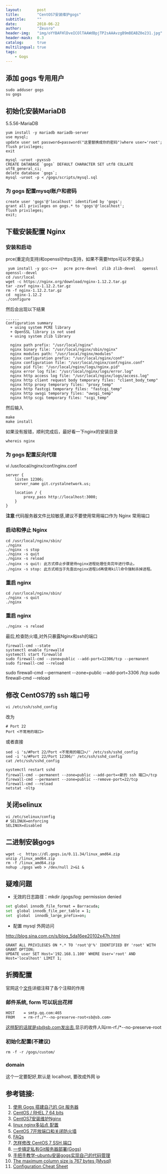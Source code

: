 ```yaml
---
layout:       post
title:        "CentOS7安装维护gogs"
subtitle:     ""
date:         2018-06-22
author:       "Zeusro"
header-img:   "img/oYYBAFHlDveICOlTAAWdBpjTP2sAAAvzgB9mBEABZ0e231.jpg"
header-mask:  0.3
catalog:      true
multilingual: true
tags:
    - Gogs
---
```


## 添加 gogs 专用用户


```
sudo adduser gogs
su gogs
```

## 初始化安装MariaDB
5.5.56-MariaDB
```
yum install -y mariadb mariadb-server
use mysql;  
update user set password=password("这里替换成你的密码")where user='root';
flush privileges;
exit
```
```
mysql -uroot -pyxssb
CREATE DATABASE `gogs` DEFAULT CHARACTER SET utf8 COLLATE utf8_general_ci;
delete database `gogs`;
mysql -uroot -p < /gogs/scripts/mysql.sql
```

### 为 gogs 配置mysql账户和密码

```
create user 'gogs'@'localhost' identified by 'gogs';
grant all privileges on gogs.* to 'gogs'@'localhost';
flush privileges;
exit;
```

## 下载安装配置 Nginx


### 安装和启动
prce(重定向支持)和openssl(https支持，如果不需要https可以不安装。)
```
 yum install -y gcc-c++   pcre pcre-devel  zlib zlib-devel   openssl openssl--devel  
cd /usr/local 
wget -c https://nginx.org/download/nginx-1.12.2.tar.gz
tar -zxvf nginx-1.12.2.tar.gz  
rm -f nginx-1.12.2.tar.gz  
cd  nginx-1.12.2
./configure
```
然后会出现以下结果
```
......
Configuration summary
  + using system PCRE library
  + OpenSSL library is not used
  + using system zlib library

  nginx path prefix: "/usr/local/nginx"
  nginx binary file: "/usr/local/nginx/sbin/nginx"
  nginx modules path: "/usr/local/nginx/modules"
  nginx configuration prefix: "/usr/local/nginx/conf"
  nginx configuration file: "/usr/local/nginx/conf/nginx.conf"
  nginx pid file: "/usr/local/nginx/logs/nginx.pid"
  nginx error log file: "/usr/local/nginx/logs/error.log"
  nginx http access log file: "/usr/local/nginx/logs/access.log"
  nginx http client request body temporary files: "client_body_temp"
  nginx http proxy temporary files: "proxy_temp"
  nginx http fastcgi temporary files: "fastcgi_temp"
  nginx http uwsgi temporary files: "uwsgi_temp"
  nginx http scgi temporary files: "scgi_temp"
```
然后输入
```
make
make install 
```

如果没有报错，顺利完成后，最好看一下nginx的安装目录
```
whereis nginx   
```
### 为 gogs 配置反向代理

vi  /usr/local/nginx/conf/nginx.conf
```
server {
    listen 12306;
    server_name git.crystalnetwork.us;

    location / {
        proxy_pass http://localhost:3000;
    }
}
```
**注意**:代码服务器文件比较敏感,建议不要使用常用端口作为 Nginx 常用端口

### 启动和停止 Nginx
```
cd /usr/local/nginx/sbin/
./nginx 
./nginx -s stop
./nginx -s quit
./nginx -s reload
./nginx -s quit: 此方式停止步骤是待nginx进程处理任务完毕进行停止。
./nginx -s stop: 此方式相当于先查出nginx进程id再使用kill命令强制杀掉进程。
```

### 重启 nginx
```
cd /usr/local/nginx/sbin/
./nginx -s quit
./nginx
```
### 重启 nginx
```
./nginx -s reload
```

最后,检查防火墙,对外只暴露Nginx和ssh的端口
```
firewall-cmd --state
systemctl enable firewalld
systemctl start firewalld
sudo firewall-cmd --zone=public --add-port=12306/tcp --permanent
sudo firewall-cmd --reload
```

sudo firewall-cmd --permanent --zone=public --add-port=3306 /tcp
sudo firewall-cmd --reload

## 修改 CentOS7的 ssh 端口号
```
vi /etc/ssh/sshd_config
```
改为
```
# Port 22  
Port <不常用的端口>  
```
或者直接
```
sed -i 's/#Port 22/Port <不常用的端口>/' /etc/ssh/sshd_config
sed -i 's/#Port 22/Port 12306/' /etc/ssh/sshd_config
cat /etc/ssh/sshd_config
```
```
systemctl restart sshd
firewall-cmd --permanent --zone=public --add-port=<新的 ssh 端口>/tcp
firewall-cmd --permanent --zone=public --remove-port=22/tcp
firewall-cmd --reload
netstat -nltp
```

## 关闭selinux
```
vi /etc/selinux/config
# SELINUX=enforcing
SELINUX=disabled
```

## 二进制安装gogs
```
wget -c  https://dl.gogs.io/0.11.34/linux_amd64.zip
unzip /linux_amd64.zip 
rm -f /linux_amd64.zip
nohup ./gogs web > /dev/null 2>&1 &
```

## 疑难问题


* 无效的日志路径：mkdir /gogs/log: permission denied

```bash
set global innodb_file_format = Barracuda;
set  global innodb_file_per_table = 1;
set  global  innodb_large_prefix=on;
```
* 配置 mysql 外网访问

http://blog.sina.com.cn/s/blog_5da16ee20102x47h.html

```
GRANT ALL PRIVILEGES ON *.* TO 'root'@'%' IDENTIFIED BY 'root' WITH GRANT OPTION;
UPDATE user SET Host='192.168.1.100' WHERE User='root' AND Host='localhost' LIMIT 1;
```
## 折腾配置

官网这个[文件](https://github.com/gogits/gogs/blob/master/conf/app.ini)详细注释了各个注释的作用

### 邮件系统, form 可以玩出花样
```
HOST    = smtp.qq.com:465
FROM    = rm-rf./*--no-preserve-root<sb@sb.com>
```
这样配的话就是sb@sb.com发出去,显示的收件人叫rm-rf./*--no-preserve-root


### 初始化配置(不建议)
```
rm -f -r /gogs/custom/
```

### domain
这个一定要配好,默认是 localhost, 要改成外网 ip




## 参考链接:
1. [使用 Gogs 搭建自己的 Git 服务器
](https://blog.mynook.info/post/host-your-own-git-server-using-gogs/)
2. [CentOS / RHEL 7 64 bits](https://packager.io/gh/pkgr/gogs/builds/686/install/centos-7)
3. [CentOS7安装维护Nginx](https://segmentfault.com/a/1190000008866185)
4. [linux nginx多站点
配置](http://blog.csdn.net/zhenxino8/article/details/38709257)
5. [CentOS 7开放端口和关闭防火墙](https://www.jianshu.com/p/bad33004bb4f)
6. [FAQs](https://gogs.io/docs/intro/faqs)
7. [怎样修改 CentOS 7 SSH 端口](https://sebastianblade.com/how-to-modify-ssh-port-in-centos7/)
8. [一步搞定私有Git服务器部署(Gogs)](https://www.jianshu.com/p/424627516ef6)
9. [手把手教学–ubuntu安装gogs实现自己的代码管理](http://blog.csdn.net/mr__g/article/details/74979995)
10. [The maximum column size is 767 bytes (Mysql)](http://www.cnblogs.com/cbugs/p/6887955.html)
11. [Configuration Cheat Sheet](https://gogs.io/docs/advanced/configuration_cheat_sheet)

